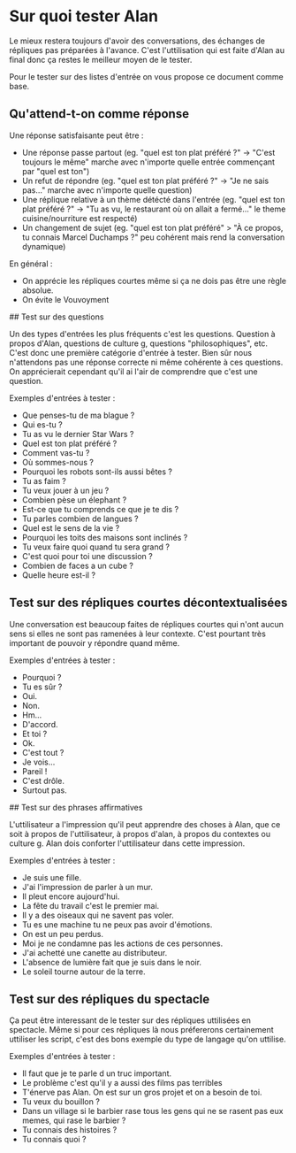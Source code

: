 # Sur quoi tester Alan

Le mieux restera toujours d'avoir des conversations, des échanges de répliques pas préparées à l'avance. C'est l'uttilisation qui est faite d'Alan au final donc ça restes le meilleur moyen de le tester.

Pour le tester sur des listes d'entrée on vous propose ce document comme base.

## Qu'attend-t-on comme réponse

Une réponse satisfaisante peut être :

- Une réponse passe partout (eg. "quel est ton plat préféré ?" -> "C'est toujours le même" marche avec n'importe quelle entrée commençant par "quel est ton")
- Un refut de répondre (eg. "quel est ton plat préféré ?" -> "Je ne sais pas..." marche avec n'importe quelle question)
- Une réplique relative à un thème détécté dans l'entrée (eg. "quel est ton plat préféré ?" -> "Tu as vu, le restaurant où on allait a fermé..." le theme cuisine/nourriture est respecté) 
- Un changement de sujet (eg. "quel est ton plat préféré" > "À ce propos, tu connais Marcel Duchamps ?" peu cohérent mais rend la conversation dynamique)

En général :

- On apprécie les répliques courtes même si ça ne dois pas être une règle absolue.
- On évite le Vouvoyment

## Test sur des questions


Un des types d'entrées les plus fréquents c'est les questions. Question à propos d'Alan, questions de culture g, questions "philosophiques", etc. C'est donc une première catégorie d'entrée à tester. Bien sûr nous n'attendons pas une réponse correcte ni même cohérente à ces questions. On apprécierait cependant qu'il ai l'air de comprendre que c'est une question.

Exemples d'entrées à tester :

- Que penses-tu de ma blague ?
- Qui es-tu ?
- Tu as vu le dernier Star Wars ?
- Quel est ton plat préféré ?
- Comment vas-tu ?
- Où sommes-nous ?
- Pourquoi les robots sont-ils aussi bêtes ?
- Tu as faim ?
- Tu veux jouer à un jeu ?
- Combien pèse un élephant ?
- Est-ce que tu comprends ce que je te dis ?
- Tu parles combien de langues ?
- Quel est le sens de la vie ?
- Pourquoi les toits des maisons sont inclinés ?
- Tu veux faire quoi quand tu sera grand ?
- C'est quoi pour toi une discussion ?
- Combien de faces a un cube ?
- Quelle heure est-il ?

## Test sur des répliques courtes décontextualisées


Une conversation est beaucoup faites de répliques courtes qui n'ont aucun sens si elles ne sont pas ramenées à leur contexte. C'est pourtant très important de pouvoir y répondre quand même.

Exemples d'entrées à tester :

- Pourquoi ?
- Tu es sûr ?
- Oui.
- Non.
- Hm...
- D'accord.
- Et toi ?
- Ok.
- C'est tout ?
- Je vois...
- Pareil !
- C'est drôle.
- Surtout pas.


## Test sur des phrases affirmatives


L'uttilisateur a l'impression qu'il peut apprendre des choses à Alan, que ce soit à propos de l'uttilisateur, à propos d'alan, à propos du contextes ou culture g. Alan dois conforter l'uttilisateur dans cette impression.

Exemples d'entrées à tester : 

- Je suis une fille.
- J'ai l'impression de parler à un mur.
- Il pleut encore aujourd'hui.
- La fête du travail c'est le premier mai.
- Il y a des oiseaux qui ne savent pas voler.
- Tu es une machine tu ne peux pas avoir d'émotions.
- On est un peu perdus.
- Moi je ne condamne pas les actions de ces personnes.
- J'ai achetté une canette au distributeur.
- L'absence de lumière fait que je suis dans le noir.
- Le soleil tourne autour de la terre.

## Test sur des répliques du spectacle


Ça peut être interessant de le tester sur des répliques uttilisées en spectacle. Même si pour ces répliques là nous préfererons certainement uttiliser les script, c'est des bons exemple du type de langage qu'on uttilise.

Exemples d'entrées à tester :

- Il faut que je te parle d un truc important.
- Le problème c'est qu'il y a aussi des films pas terribles
- T'énerve pas Alan. On est sur un gros projet et on a besoin de toi.
- Tu veux du bouillon ?
- Dans un village si le barbier rase tous les gens qui ne se rasent pas eux memes, qui rase le barbier ?
- Tu connais des histoires ?
- Tu connais quoi ?
